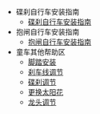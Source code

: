 <!-- _sidebar.md -->

* 碟刹自行车安装指南
  * [碟刹自行车安装指南](/diesha/diesha.md) <!--注意这里是相对路径-->
* 抱闸自行车安装指南
  * [抱闸自行车安装指南](/baozha/baozha.md)
* 童车其他帮助区
  * [脚踏安装](/help/jiaota.md)
  * [刹车线调节](/help/shachexian.md)
  * [碟刹调节](/help/dieshaqi.md)
  * [更换太阳花](/help/taiyanghua.md)
  * [龙头调节](/help/longtou.md) 